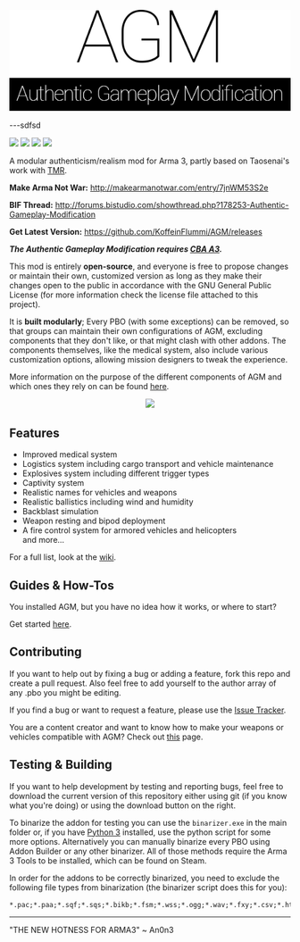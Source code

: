 <p align="center">
  <img src="https://raw.githubusercontent.com/KoffeinFlummi/AGM/master/.devfiles/Assets/Logo/agm_logo_black_transparent.png" />
</p>

---sdfsd

[![](http://img.shields.io/badge/release-0.94.1-green.svg)](https://github.com/KoffeinFlummi/AGM/releases) [![](http://img.shields.io/badge/download-20_MB-blue.svg)](https://github.com/KoffeinFlummi/AGM/releases/download/v0.94.1/AGM_v0.94.1.rar) [![](http://img.shields.io/badge/license-GPLv2-red.svg)](https://github.com/KoffeinFlummi/AGM/blob/master/LICENSE) [![](http://img.shields.io/github/issues/KoffeinFlummi/AGM.svg)](https://github.com/KoffeinFlummi/AGM/issues)

A modular authenticism/realism mod for Arma 3, partly based on Taosenai's work with [TMR](https://github.com/Taosenai/tmr).

**Make Arma Not War:** http://makearmanotwar.com/entry/7jnWM53S2e

**BIF Thread:** http://forums.bistudio.com/showthread.php?178253-Authentic-Gameplay-Modification

**Get Latest Version:** https://github.com/KoffeinFlummi/AGM/releases

***The Authentic Gameplay Modification requires [CBA A3](http://www.armaholic.com/page.php?id=18767).***

This mod is entirely **open-source**, and everyone is free to propose changes or maintain their own, customized version as long as they make their changes open to the public in accordance with the GNU General Public License (for more information check the license file attached to this project).

It is **built modularly**; Every PBO (with some exceptions) can be removed, so that groups can maintain their own configurations of AGM, excluding components that they don't like, or that might clash with other addons.
The components themselves, like the medical system, also include various customization options, allowing mission designers to tweak the experience.

More information on the purpose of the different components of AGM and which ones they rely on can be found [here](https://github.com/KoffeinFlummi/AGM/wiki#features).

<p align="center"><a href="https://www.paypal.com/cgi-bin/webscr?cmd=_s-xclick&amp;hosted_button_id=HPAXPTVCNLDZS"><img src="https://www.paypalobjects.com/en_US/i/btn/btn_donateCC_LG.gif" style="max-width:100%;"></a></p>

## Features

*   Improved medical system
*   Logistics system including cargo transport and vehicle maintenance
*   Explosives system including different trigger types
*   Captivity system
*   Realistic names for vehicles and weapons
*   Realistic ballistics including wind and humidity
*   Backblast simulation
*   Weapon resting and bipod deployment
*   A fire control system for armored vehicles and helicopters  
and more...

For a full list, look at the [wiki](https://github.com/KoffeinFlummi/AGM/wiki).

## Guides & How-Tos

You installed AGM, but you have no idea how it works, or where to start?

Get started [here](https://github.com/KoffeinFlummi/AGM/wiki/Getting-Started).

## Contributing

If you want to help out by fixing a bug or adding a feature, fork this repo and create a pull request. Also feel free to add yourself to the author array of any .pbo you might be editing.

If you find a bug or want to request a feature, please use the [Issue Tracker](https://github.com/KoffeinFlummi/AGM/issues).

You are a content creator and want to know how to make your weapons or vehicles compatible with AGM? Check out [this](https://github.com/KoffeinFlummi/AGM/wiki/For-Addon-Makers) page.

## Testing & Building

If you want to help development by testing and reporting bugs, feel free to download the current version of this repository either using git (if you know what you're doing) or using the download button on the right.

To binarize the addon for testing you can use the `binarizer.exe` in the main folder or, if you have [Python 3](https://www.python.org/) installed, use the python script for some more options. Alternatively you can manually binarize every PBO using Addon Builder or any other binarizer. All of those methods require the Arma 3 Tools to be installed, which can be found on Steam.

In order for the addons to be correctly binarized, you need to exclude the following file types from binarization (the binarizer script does this for you):
```
*.pac;*.paa;*.sqf;*.sqs;*.bikb;*.fsm;*.wss;*.ogg;*.wav;*.fxy;*.csv;*.html;*.lip;*.txt;*.wrp;*.bisurf;*.xml;*.hqf;
```

---

"THE NEW HOTNESS FOR ARMA3"
~ An0n3
